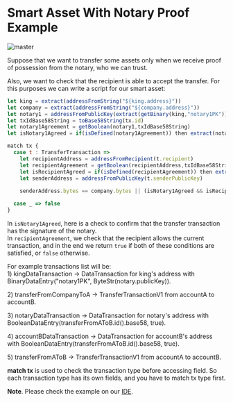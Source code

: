 # Smart Asset With Notary Proof Example
![master](https://img.shields.io/badge/node-1.1-4bc51d.svg)

Suppose that we want to transfer some assets only when we receive proof of possession from the notary, who we can trust.

Also, we want to check that the recipient is able to accept the transfer. For this purposes we can write a script for our smart asset:

```js
let king = extract(addressFromString("${king.address}"))
let company = extract(addressFromString("${company.address}"))
let notary1 = addressFromPublicKey(extract(getBinary(king,"notary1PK")))
let txIdBase58String = toBase58String(tx.id)
let notary1Agreement = getBoolean(notary1,txIdBase58String)
let isNotary1Agreed = if(isDefined(notary1Agreement)) then extract(notary1Agreement) else false

match tx { 
  case t : TransferTransaction =>
    let recipientAddress = addressFromRecipient(t.recipient)
    let recipientAgreement = getBoolean(recipientAddress,txIdBase58String)
    let isRecipientAgreed = if(isDefined(recipientAgreement)) then extract(recipientAgreement) else false
    let senderAddress = addressFromPublicKey(t.senderPublicKey)
    
    senderAddress.bytes == company.bytes || (isNotary1Agreed && isRecipientAgreed)

  case _ => false
}
```

In `isNotary1Agreed`, here is a check to confirm that the transfer transaction has the signature of the notary.   
In `recipientAgreement`, we check that the recipient allows the current   
transaction, and in the end we return `true` if both of these conditions are satisfied, or `false` otherwise.

For example transactions list will be:  
1\) kingDataTransaction -&gt; DataTransaction for king's address with BinaryDataEntry\("notary1PK", ByteStr\(notary.publicKey\)\).

2\) transferFromCompanyToA -&gt; TransferTransactionV1 from accountA to accountB.

3\) notaryDataTransaction -&gt; DataTransaction for notary's address with BooleanDataEntry\(transferFromAToB.id\(\).base58, true\).

4\) accountBDataTransaction -&gt; DataTransaction for accountB's address with BooleanDataEntry\(transferFromAToB.id\(\).base58, true\).

5\) transferFromAToB -&gt; TransferTransactionV1 from accountA to accountB.

**match tx** is used  to check the transaction type before accessing field. So each transaction type has its own fields, and you have to match tx type first.

**Note**. Please check the example on our [IDE](https://ide.wavesplatform.com/).

